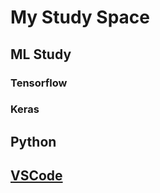 # My Study Space

## ML Study

### Tensorflow

### Keras

## Python

## [VSCode](https://github.com/elemag1414/ML_STUDY/blob/master/VSCode/README.md)
